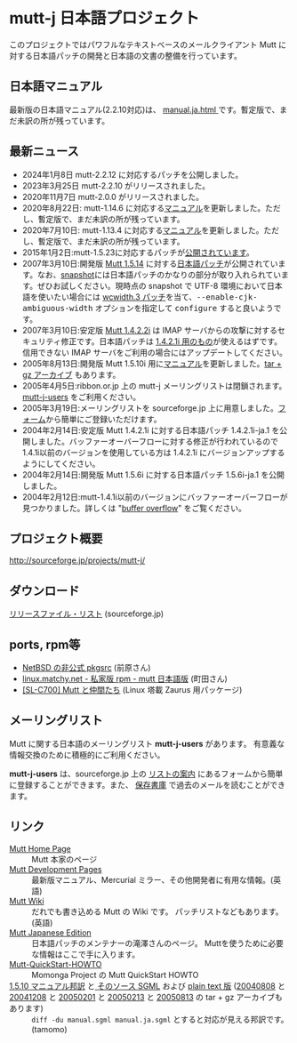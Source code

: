 # mutt-j 日本語プロジェクト

このプロジェクトではパワフルなテキストベースのメールクライアント Mutt に対する日本語パッチの開発と日本語の文書の整備を行っています。

## 日本語マニュアル 

最新版の日本語マニュアル(2.2.10対応)は、 <a href="manual.ja.html"> manual.ja.html </a>です。暫定版で、まだ未訳の所が残っています。

## 最新ニュース
<ul>
<li>2024年1月8日 mutt-2.2.12 に対応するパッチを公開しました。</li>
<li>2023年3月25日 mutt-2.2.10 がリリースされました。</li>
<li>2020年11月7日 mutt-2.0.0 がリリースされました。</li>
<li>2020年8月22日: mutt-1.14.6 に対応する<a href="manual.ja.html">マニュアル</a>を更新しました。ただし、暫定版で、まだ未訳の所が残っています。</li>
<li>2020年7月10日: mutt-1.13.4 に対応する<a href="manual.ja.html">マニュアル</a>を更新しました。ただし、暫定版で、まだ未訳の所が残っています。</li>
<li>2015年1月2日:mutt-1.5.23に対応するパッチが<a href="https://osdn.jp/projects/mutt-j/releases/">公開されています</a>。</li>
<li>2007年3月10日:開発版 <a href="http://prdownloads.sourceforge.net/mutt/mutt-1.5.14.tar.gz?download">Mutt 1.5.14</a> に対する<a href="http://www.emaillab.org/mutt/download1514.html">日本語パッチ</a>が公開されています。なお、<a href="http://dev.mutt.org/nightlies/">snapshot</a>には日本語パッチのかなりの部分が取り入れられています。ぜひお試しください。現時点の snapshot で UTF-8 環境において日本語を使いたい場合には <a href="http://www.emaillab.org/mutt/1.5.14/patch-1.5.14.tt.wcwidth.3">wcwidth.3 パッチ</a>を当て、<tt>--enable-cjk-ambiguous-width</tt> オプションを指定して <tt>configure</tt> すると良いようです。</li>
<li>2007年3月10日:安定版 <a href="http://prdownloads.sourceforge.net/mutt/mutt-1.4.2.2i.tar.gz?download">Mutt 1.4.2.2i</a> は IMAP サーバからの攻撃に対するセキュリティ修正です。日本語パッチは <a href="http://www.emaillab.org/mutt/download14.html">1.4.2.1i 用のもの</a>が使えるはずです。信用できない IMAP サーバをご利用の場合にはアップデートしてください。</li>
<li>2005年8月13日:開発版 Mutt 1.5.10i 用に<a href="manual.ja.html">マニュアル</a>を更新しました。<a href="manual.ja-20050813.tar.gz">tar + gz アーカイブ</a> もあります。</li>
<li>2005年4月5日:ribbon.or.jp 上の mutt-j メーリングリストは閉鎖されます。<a href="http://lists.sourceforge.jp/mailman/listinfo/mutt-j-users">mutt-j-users</a> をご利用ください。</li>
<li>2005年3月19日:メーリングリストを sourceforge.jp 上に用意しました。<a href="http://lists.sourceforge.jp/mailman/listinfo/mutt-j-users">フォーム</a>から簡単にご登録いただけます。</li>
<li>2004年2月14日:安定版 Mutt 1.4.2.1i に対する日本語パッチ 1.4.2.1i-ja.1 を公開しました。バッファーオーバーフローに対する修正が行われているので 1.4.1i以前のバージョンを使用している方は 1.4.2.1i にバージョンアップするようにしてください。</li>
<li>2004年2月14日:開発版 Mutt 1.5.6i に対する日本語パッチ 1.5.6i-ja.1 を公開しました。</li>
<li>2004年2月12日:mutt-1.4.1i以前のバージョンにバッファーオーバーフローが見つかりました。詳しくは "<a href="security-20040212.txt">buffer overflow</a>" をご覧ください。</li>
</ul>

## プロジェクト概要
<p><a class="uri" href="http://sourceforge.jp/projects/mutt-j/">
http://sourceforge.jp/projects/mutt-j/</a></p>

## ダウンロード
<p><a href="http://sourceforge.jp/frs/index.php?group_id=351">
リリースファイル・リスト</a> (sourceforge.jp)</p>

## ports, rpm等
<ul>
<li><a href="http://www.cetus-net.org/ftp/NetBSD/pkgsrc-test/">
NetBSD の非公式 pkgsrc</a>
(前原さん)</li>
<li><a href="http://linux.matchy.net/?MuttJaRpm">
linux.matchy.net - 私家版 rpm - mutt 日本語版</a>
(町田さん)</li>
<li><a href="http://kimux.org/liza/mutt.shtml">
[SL-C700] Mutt と仲間たち</a>
(Linux 塔載 Zaurus 用パッケージ)</li>
</ul>

## メーリングリスト
<p>Mutt に関する日本語のメーリングリスト <strong>mutt-j-users</strong> があります。
有意義な情報交換のために積極的にご利用ください。</p>

<p><strong>mutt-j-users</strong> は、sourceforge.jp 上の
<a href="http://lists.sourceforge.jp/mailman/listinfo/mutt-j-users">リストの案内</a>
にあるフォームから簡単に登録することができます。また、
<a href="http://lists.sourceforge.jp/mailman/archives/mutt-j-users">保存書庫</a>
で過去のメールを読むことができます。</p>

## リンク
<dl>
<dt><a href="http://www.mutt.org/">
Mutt Home Page</a>
<!-- (<a href="http://www.emaillab.org/mutt/www.mutt.org/">mirror</a>) --></dt>
<dd>Mutt 本家のページ<!-- 及び そのミラー (<span class="uri">www.emaillab.org</span>) --></dd>
<dt><a href="http://dev.mutt.org/">
Mutt Development Pages</a></dt>
<dd>最新版マニュアル、Mercurial ミラー、その他開発者に有用な情報。(英語)</dd>
<dt><a href="http://wiki.mutt.org/">
Mutt Wiki</a></dt>
<dd>だれでも書き込める Mutt の Wiki です。
パッチリストなどもあります。(英語)</dd>
<dt><a href="http://www.emaillab.org/mutt/">
Mutt Japanese Edition</a></dt>
<dd>日本語パッチのメンテナーの滝澤さんのページ。
Muttを使うために必要な情報はここで手に入ります。</dd>
<dt><a href="http://www.momonga-linux.org/docs/Mutt-QuickStart-HOWTO/ja/">
Mutt-QuickStart-HOWTO</a></dt>
<dd>Momonga Project の Mutt QuickStart HOWTO</dd>
<dt><a href="manual.ja.html">
1.5.10 マニュアル邦訳</a>
と<a href="manual.ja.sgml">
そのソース SGML</a> および <a href="manual.ja.txt">
plain text 版</a>
(<a href="manual.ja-20040808.tar.gz">20040808</a> と
<a href="manual.ja-20041208.tar.gz">20041208</a> と
<a href="manual.ja-20050201.tar.gz">20050201</a> と
<a href="manual.ja-20050213.tar.gz">20050213</a> と
<a href="manual.ja-20050813.tar.gz">20050813</a> の
tar + gz アーカイブもあります)</dt>
<dd><code>diff -du manual.sgml manual.ja.sgml</code>
とすると対応が見える邦訳です。(tamomo)</dd>

